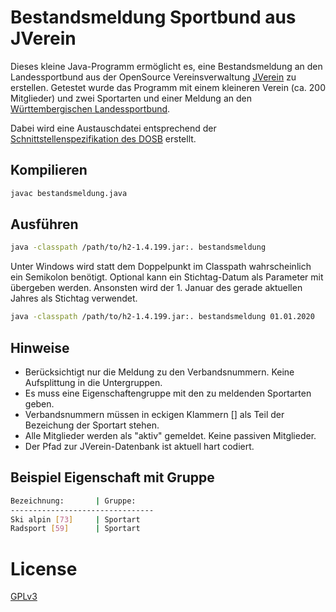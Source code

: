 # Bestandsmeldung Sportbund aus JVerein

Dieses kleine Java-Programm ermöglicht es, eine Bestandsmeldung an den Landessportbund aus der OpenSource Vereinsverwaltung [JVerein](https://www.jverein.de/) zu erstellen. Getestet wurde das Programm mit einem kleineren Verein (ca. 200 Mitglieder) und zwei Sportarten und einer Meldung an den [Württembergischen Landessportbund](https://www.wlsb.de/).

Dabei wird eine Austauschdatei entsprechend der [Schnittstellenspezifikation des DOSB](https://cdn.dosb.de/user_upload/www.dosb.de/LandingPage/Service-Medien/schnitt/lsb_schnitt.pdf) erstellt.

## Kompilieren
```bash
javac bestandsmeldung.java
```

## Ausführen
```bash
java -classpath /path/to/h2-1.4.199.jar:. bestandsmeldung
```
Unter Windows wird statt dem Doppelpunkt im Classpath wahrscheinlich ein Semikolon benötigt.
Optional kann ein Stichtag-Datum als Parameter mit übergeben werden. Ansonsten wird der 1. Januar des gerade aktuellen Jahres als Stichtag verwendet.
```bash
java -classpath /path/to/h2-1.4.199.jar:. bestandsmeldung 01.01.2020
```

## Hinweise
- Berücksichtigt nur die Meldung zu den Verbandsnummern. Keine Aufsplittung in die Untergruppen.
- Es muss eine Eigenschaftengruppe mit den zu meldenden Sportarten geben.
- Verbandsnummern müssen in eckigen Klammern [] als Teil der Bezeichung der Sportart stehen.
- Alle Mitglieder werden als "aktiv" gemeldet. Keine passiven Mitglieder.
- Der Pfad zur JVerein-Datenbank ist aktuell hart codiert.

## Beispiel Eigenschaft mit Gruppe
```bash
Bezeichnung:       | Gruppe:
--------------------------------
Ski alpin [73]     | Sportart
Radsport [59]      | Sportart
```

# License
[GPLv3](https://www.gnu.org/licenses/)
